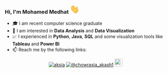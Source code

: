 ### Hi, I'm Mohamed Medhat  <img src="https://raw.githubusercontent.com/ABSphreak/ABSphreak/master/gifs/Hi.gif" width="30px">

- 🎓 I am recent computer science graduate<br>
- 👀 I am interested in **Data Analysis** and **Data Visualization**<br>
- 📈 I experienced in **Python**, **Java**, **SQL** and some visualization tools like **Tableau** and **Power BI**  <br>
- 📫 Reach me by the following links:<br>

<p align="center">
    <a href="https://www.linkedin.com/in/momedhat99/" target="blank"><img src="https://cdn.jsdelivr.net/npm/simple-icons@3.0.1/icons/linkedin.svg" alt="aksia" height="24" width="24" /></a>
    <a href="https://www.hackerrank.com/momedhat" target="blank"><img src="https://cdn.jsdelivr.net/npm/simple-icons@3.0.1/icons/hackerrank.svg" alt="@chowrasia_akash1" height="24" width="24" /></a>
    <a href = "mailto: momedhat099@gmail.com"><img src="https://simpleicons.org/icons/gmail.svg" height="24" width="24" /></a>
</p>
<br>
